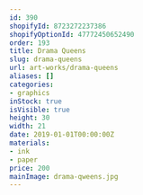 ```yaml
---
id: 390
shopifyId: 8723272237386
shopifyOptionId: 47772450652490
order: 193
title: Drama Queens
slug: drama-queens
url: art-works/drama-queens
aliases: []
categories:
- graphics
inStock: true
isVisible: true
height: 30
width: 21
date: 2019-01-01T00:00:00Z
materials:
- ink
- paper
price: 200
mainImage: drama-qweens.jpg
---
```

